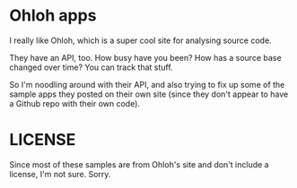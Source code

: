 Ohloh apps
==========

I really like Ohloh, which is a super cool site for analysing source code.

They have an API, too. How busy have you been? How has a source base changed over time? You can track that stuff.

So I'm noodling around with their API, and also trying to fix up some of the sample apps they posted on their own site (since they don't appear to have a Github repo with their own code).

LICENSE
=======

Since most of these samples are from Ohloh's site and don't include a license, I'm not sure. Sorry.
